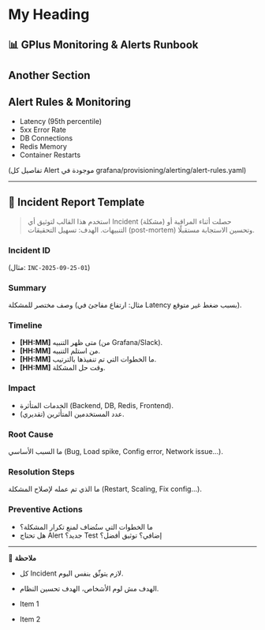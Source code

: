 # My Heading

## 📊 GPlus Monitoring & Alerts Runbook

## Another Section

## Alert Rules & Monitoring

- Latency (95th percentile)
- 5xx Error Rate
- DB Connections
- Redis Memory
- Container Restarts

(تفاصيل كل Alert موجودة في grafana/provisioning/alerting/alert-rules.yaml)

---

## 📑 Incident Report Template

> استخدم هذا القالب لتوثيق أي Incident (مشكلة) حصلت أثناء المراقبة أو التنبيهات.
> الهدف: تسهيل التحقيقات (post-mortem) وتحسين الاستجابة مستقبلًا.

### Incident ID

(مثال: `INC-2025-09-25-01`)

### Summary

وصف مختصر للمشكلة (مثال: ارتفاع مفاجئ في Latency بسبب ضغط غير متوقع).

### Timeline

- **[HH:MM]** متى ظهر التنبيه (من Grafana/Slack).
- **[HH:MM]** من استلم التنبيه.
- **[HH:MM]** ما الخطوات التي تم تنفيذها بالترتيب.
- **[HH:MM]** وقت حل المشكلة.

### Impact

- الخدمات المتأثرة (Backend, DB, Redis, Frontend).
- عدد المستخدمين المتأثرين (تقديري).

### Root Cause

ما السبب الأساسي (Bug, Load spike, Config error, Network issue…).

### Resolution Steps

ما الذي تم عمله لإصلاح المشكلة (Restart, Scaling, Fix config…).

### Preventive Actions

- ما الخطوات التي ستُضاف لمنع تكرار المشكلة؟
- هل تحتاج Alert جديد؟ Test إضافي؟ توثيق أفضل؟

---

📌 **ملاحظة**

- كل Incident لازم يتوثّق بنفس اليوم.
- الهدف مش لوم الأشخاص، الهدف تحسين النظام.

- Item 1
- Item 2
